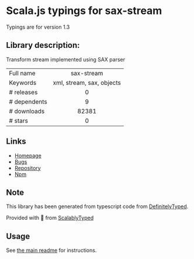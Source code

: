 
# Scala.js typings for sax-stream

Typings are for version 1.3

## Library description:
Transform stream implemented using SAX parser

|                    |                 |
| ------------------ | :-------------: |
| Full name          | sax-stream |
| Keywords           | xml, stream, sax, objects |
| # releases         | 0 |
| # dependents       | 9 |
| # downloads        | 82381 |
| # stars            | 0 |

## Links
- [Homepage](https://github.com/melitele/sax-stream)
- [Bugs](https://github.com/melitele/sax-stream/issues)
- [Repository](https://github.com/melitele/sax-stream)
- [Npm](https://www.npmjs.com/package/sax-stream)
    


## Note
This library has been generated from typescript code from [DefinitelyTyped](https://definitelytyped.org).

Provided with :purple_heart: from [ScalablyTyped](https://github.com/oyvindberg/ScalablyTyped)

## Usage
See [the main readme](../../readme.md) for instructions.


